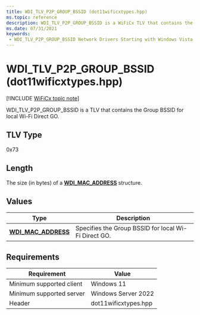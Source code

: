 ```yaml
---
title: WDI_TLV_P2P_GROUP_BSSID (dot11wificxtypes.hpp)
ms.topic: reference
description: WDI_TLV_P2P_GROUP_BSSID is a WiFiCx TLV that contains the Group BSSID for local Wi-Fi Direct GO.
ms.date: 07/31/2021
keywords:
 - WDI_TLV_P2P_GROUP_BSSID Network Drivers Starting with Windows Vista
---
```


# WDI\_TLV\_P2P\_GROUP\_BSSID (dot11wificxtypes.hpp)

[!INCLUDE [WiFiCx topic note](../includes/wificx-version-warning.md)]


WDI\_TLV\_P2P\_GROUP\_BSSID is a TLV that contains the Group BSSID for local Wi-Fi Direct GO.

## TLV Type


0x73

## Length


The size (in bytes) of a [**WDI\_MAC\_ADDRESS**](/windows-hardware/drivers/ddi/dot11wificxintf/ns-dot11wificxintf-wdi_mac_address) structure.

## Values


| Type                                              | Description                                          |
|---------------------------------------------------|------------------------------------------------------|
| [**WDI\_MAC\_ADDRESS**](/windows-hardware/drivers/ddi/dot11wificxintf/ns-dot11wificxintf-wdi_mac_address) | Specifies the Group BSSID for local Wi-Fi Direct GO. |

 

## Requirements

|Requirement|Value|
|--- |--- |
|Minimum supported client|Windows 11|
|Minimum supported server|Windows Server 2022|
|Header|dot11wificxtypes.hpp|

 

